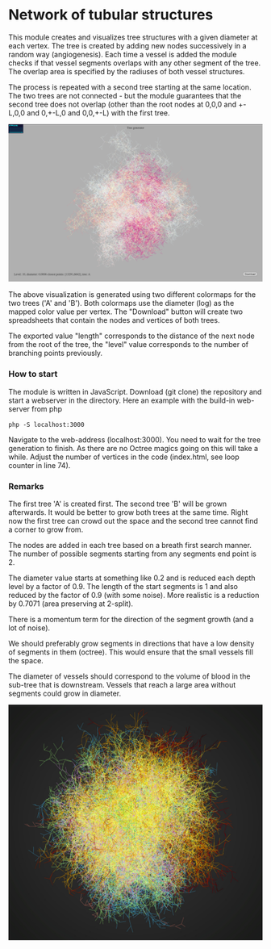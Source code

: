 # Network of tubular structures

This module creates and visualizes tree structures with a given diameter at each vertex. The tree is created by adding new nodes successively in a random way (angiogenesis). Each time a vessel is added the module checks if that vessel segments overlaps with any other segment of the tree. The overlap area is specified by the radiuses of both vessel structures.

The process is repeated with a second tree starting at the same location. The two trees are not connected - but the module guarantees that the second tree does not overlap (other than the root nodes at 0,0,0 and +-L,0,0 and 0,+-L,0 and 0,0,+-L) with the first tree.

![Tree visualization](images/screenshot.png)

The above visualization is generated using two different colormaps for the two trees ('A' and 'B'). Both colormaps use the diameter (log) as the mapped color value per vertex. The "Download" button will create two spreadsheets that contain the nodes and vertices of both trees.

The exported value "length" corresponds to the distance of the next node from the root of the tree, the "level" value corresponds to the number of branching points previously.

### How to start

The module is written in JavaScript. Download (git clone) the repository and start a webserver in the directory. Here an example with the  build-in  web-server from php

```
php -S localhost:3000
```

Navigate to the web-address (localhost:3000). You need to wait for the tree generation to finish. As there are no Octree magics going on this will take a while. Adjust the number of vertices in the code (index.html, see loop counter in line 74).

### Remarks

The first tree 'A' is created first. The second tree 'B' will be grown afterwards. It would be better to grow both trees at the same time. Right now the first tree can crowd out the space and the second tree cannot find a corner to grow from.

The nodes are added in each tree based on a breath first search manner. The number of possible segments starting from any segments end point is 2.

The diameter value starts at something like 0.2 and is reduced each depth level by a factor of 0.9. The length of the start segments is 1 and also reduced by the factor of 0.9 (with some noise). More realistic is a reduction by 0.7071 (area preserving at 2-split).

There is a momentum term for the direction of the segment growth (and a lot of noise).

We should preferably grow segments in directions that have a low density of segments in them (octree). This would ensure that the small vessels fill the space.

The diameter of vessels should correspond to the volume of blood in the sub-tree that is downstream. Vessels that reach a large area without segments could grow in diameter.

![Tree visualization](images/screenshot.jpg)
